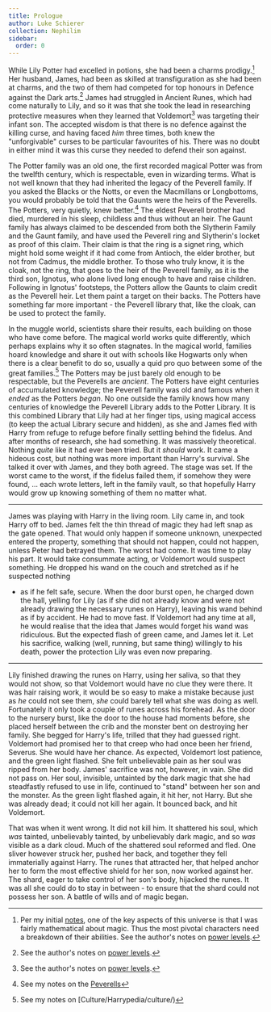 ```yaml
---
title: Prologue
author: Luke Schierer
collection: Nephilim
sidebar:
  order: 0
---
```


While Lily Potter had excelled in potions, she had been a charms
prodigy.[^202109026] Her husband, James, had been as skilled at
transfiguration as she had been at charms, and the two of them had competed
for top honours in Defence against the Dark arts.[^202109027] James had
struggled in Ancient Runes, which had come naturally to Lily, and so it was that
she took the lead in researching protective measures when they learned that
Voldemort[^202109028] was targeting their infant son. The accepted wisdom is
that there is no defence against the killing curse, and having faced _him_ three
times, both knew the "unforgivable" curses to be particular favourites of his.
There was no doubt in either mind it was this curse they needed to defend their
son against.

The Potter family was an old one, the first recorded magical Potter was from
the twelfth century, which is respectable, even in wizarding terms. What is
not well known that they had inherited the legacy of the Peverell family.
If you asked the Blacks or the Notts, or even the Macmillans or Longbottoms,
you would probably be told that the Gaunts were the heirs of the Peverells.
The Potters, very quietly, knew better.[^20210218-2] The eldest Peverell
brother had died, murdered in his sleep, childless and thus without an heir.
The Gaunt family has always claimed to be descended from both the Slytherin
Family and the Gaunt family, and have used the Peverell ring and Slytherin's
locket as proof of this claim. Their claim is that the ring is a signet
ring, which might hold some weight if it had come from Antioch, the elder
brother, but not from Cadmus, the middle brother. To those who truly know,
it is the cloak, not the ring, that goes to the heir of the Peverell family,
as it is the third son, Ignotus, who alone lived long enough to have and raise
children. Following in Ignotus' footsteps, the Potters allow the Gaunts to
claim credit as the Peverell heir. Let them paint a target on their backs.
The Potters have something far more important - the Peverell library that,
like the cloak, can be used to protect the family.

In the muggle world, scientists share their results, each building on
those who have come before. The magical world works quite differently,
which perhaps explains why it so often stagnates. In the magical world,
families hoard knowledge and share it out with schools like Hogwarts only
when there is a clear benefit to do so, usually a quid pro quo between
some of the great families.[^202104201] The Potters may be just barely old
enough to be respectable, but the Peverells are _ancient_. The Potters have
eight centuries of accumulated knowledge; the Peverell family was old and famous
when it _ended_ as the Potters _began_. No one outside the family knows how
many centuries of knowledge the Peverell Library adds to the Potter Library.
It is this combined Library that Lily had at her finger tips, using magical
access (to keep the actual Library secure and hidden), as she and James fled
with Harry from refuge to refuge before finally settling behind the fidelus.
And after months of research, she had something. It was massively theoretical.
Nothing _quite_ like it had ever been tried. But it _should_ work. It
came a hideous cost, but nothing was more important than Harry's survival.
She talked it over with James, and they both agreed. The stage was set.
If the worst came to the worst, if the fidelus failed them, if somehow
they were found, ... each wrote letters, left in the family vault, so that
hopefully Harry would grow up knowing something of them no matter what.

---

James was playing with Harry in the living room. Lily came in, and took
Harry off to bed. James felt the thin thread of magic they had left snap
as the gate opened. That would only happen if someone unknown, unexpected
entered the property, something that should not happen, could not happen,
unless Peter had betrayed them. The worst had come. It was time to play his
part. It would take consummate acting, or Voldemort would suspect something.
He dropped his wand on the couch and stretched as if he suspected nothing

- as if he felt safe, secure. When the door burst open, he charged down
  the hall, yelling for Lily (as if she did not already know and were not
  already drawing the necessary runes on Harry), leaving his wand behind as
  if by accident. He had to move fast. If Voldemort had any time at all, he
  would realise that the idea that James would forget his wand was ridiculous.
  But the expected flash of green came, and James let it. Let his sacrifice,
  walking (well, running, but same thing) willingly to his death, power the
  protection Lily was even now preparing.

---

Lily finished drawing the runes on Harry, using her saliva, so that they would
not show, so that Voldemort would have no clue they were there. It was hair
raising work, it would be so easy to make a mistake because just as _he_
could not see them, _she_ could barely tell what she was doing as well.
Fortunately it only took a couple of runes across his forehead. As the door
to the nursery burst, like the door to the house had moments before, she
placed herself between the crib and the monster bent on destroying her family.
She begged for Harry's life, trilled that they had guessed right. Voldemort had
promised her to that creep who had once been her friend, Severus. She would
have her chance. As expected, Voldemort lost patience, and the green light
flashed. She felt unbelievable pain as her soul was ripped from her body.
James' sacrifice was not, however, in vain. She did not pass on. Her soul,
invisible, untainted by the dark magic that she had steadfastly refused to
use in life, continued to "stand" between her son and the monster. As the
green light flashed again, it hit her, not Harry. But she was already dead;
it could not kill her again. It bounced back, and hit Voldemort.

That was when it went wrong. It did not kill him. It shattered his soul,
which _was_ tainted, unbelievably tainted, by unbelievably dark magic,
and so _was_ visible as a dark cloud. Much of the shattered soul reformed
and fled. One sliver however struck her, pushed her back, and together
they fell immaterially against Harry. The runes that attracted her, that
helped anchor her to form the most effective shield for her son, now worked
against her. The shard, eager to take control of her son's body, hijacked
the runes. It was all she could do to stay in between - to ensure that the
shard could not possess her son. A battle of wills and of magic began.

[^20210218-2]: See my notes on the [Peverells][]

[Peverells]: /Harrypedia/people/Peverell/
[power levels]: <../Appendices/Relative Power Levels/>

[^202104201]: See my notes on [Culture/Harrypedia/culture/)

[^202109028]:
    See the author's notes on
    [power levels].

[^202109027]:
    See the author's notes on
    [power levels].

[^202109026]:
    Per my initial [notes](<../Appendices/Points of Divergence/>), one of
    the key aspects of this universe is that I was fairly mathematical about magic.
    Thus the most pivotal characters need a breakdown of their abilities.
    See the author's notes on [power levels].
